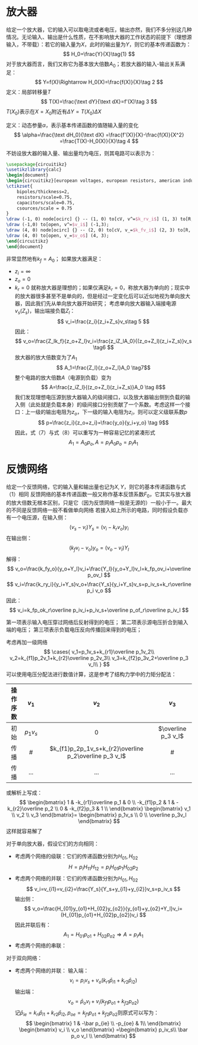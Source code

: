 # 放大器
给定一个放大器，它的输入可以取电流或者电压，输出亦然，我们不多分别这几种情况。无论输入、输出是什么性质，在不影响放大器的工作状态的前提下（理想源输入，不带载）：若它的输入量为$X$，此时的输出量为$Y$，则它的基本传递函数为：
$$
H_0=\frac{Y}{X}\tag{1}
$$
对于放大器而言，我们又称它为基本放大倍数$A_0$；若放大器的输入-输出关系满足：
$$
Y=f(X)\Rightarrow H_0(X)=\frac{f(X)}{X}\tag 2
$$
定义：局部转移量$T$
$$
T(X)=\frac{\text dY}{\text dX}=f'(X)\tag 3
$$
$T(X_0)$表示在$X=X_0$附近有$\Delta Y=T(X_0)\Delta X$

定义：动态参量$\alpha$，表示基本传递函数的值随输入量的变化
$$
\alpha=\frac{\text dH_0}{\text dX}
=\frac{f'(X)}{X}-\frac{f(X)}{X^2}
=\frac{T(X)-H_0(X)}{X}\tag 4
$$

不妨设放大器的输入量、输出量均为电压，则其电路可以表示为：
```tikz
\usepackage{circuitikz}
\usetikzlibrary{calc}
\begin{document}
\begin{circuitikz}[european voltages, european resistors, american inductors]
\ctikzset{
	bipoles/thickness=2,
	resistors/scale=0.75,
	capacitors/scale=0.75,
	csources/scale = 0.75
}
\draw (-1, 0) node[ocirc] {} -- (1, 0) to[cV, v^=$k_rv_i$] (1, 3) to[R, l_=$z_i$] (-1,3) node[ocirc] {};
\draw (-1,0) to[open, v^=$v_i$] (-1,3);
\draw (4, 0) node[ocirc] {} -- (2, 0) to[cV, v_=$k_fv_i$] (2, 3) to[R, l=$z_o$] (4, 3) node[ocirc] {};
\draw (4, 0) to[open, v_=$v_o$] (4, 3);
\end{circuitikz}
\end{document}
```
非常显然地有$k_f=A_0$；
如果放大器满足：
- $z_i=\infty$
- $z_o=0$
- $k_r=0$
就称放大器是理想的；如果仅满足$k_r=0$，称放大器为单向的；现实中的放大器很多甚至不是单向的，但是经过一定变化后可以近似地视为单向放大器，因此我们先从单向放大器开始研究；
考虑单向放大器输入端接电源$v_s(Z_s)$，输出端接负载$Z_l$：
$$
v_i=\frac{z_i}{z_i+Z_s}v_s\tag 5
$$
因此：
$$
v_o=\frac{Z_lk_f}{z_o+Z_l}v_i=\frac{z_iZ_lA_0}{(z_o+Z_l)(z_i+Z_s)}v_s
\tag6
$$
放大器的放大倍数变为了$A_1$
$$
A_1=\frac{Z_l}{z_o+Z_l}A_0
\tag7$$
整个电路的放大倍数$A$（电源到负载）变为
$$
A=\frac{z_iZ_l}{(z_o+Z_l)(z_i+Z_s)}A_0
\tag 8$$
我们发现理想电压源到放大器输入的级间接口，以及放大器输出侧到负载的输入侧（此处就是负载本身）的级间接口分别贡献了一个系数。考虑这样一个接口：上一级的输出电阻为$z_o$，下一级的输入电阻为$z_i$，则可以定义级联系数$p$
$$
p=\frac{z_i}{z_o+z_i}=\frac{y_o}{y_i+y_o}
\tag 9$$
因此，式（7）与式（8）可以重写为一种容易记忆的紧凑形式
$$
A_1=A_0p_o, A=p_iA_0p_o=p_iA_1\tag{10}
$$

# 反馈网络
给定一个反馈网络，它的输入量和输出量也记为$X, Y$，则它的基本传递函数与式（1）相同
反馈网络的基本传递函数一般又称作基本反馈系数$F_0$，它其实与放大器的放大倍数无根本区别，只是它（因为反馈网络一般是无源的）一般小于一。最大的不同是反馈网络一般不看做单向网络
若接入如上所示的电路，同时假设负载亦有一个电压源，在输入侧：
$$
(v_s-v_i)Y_s=(v_i-k_rv_o)y_i
$$
在输出侧：
$$
(k_fv_i-v_o)y_o=(v_o-v_l)Y_l
$$
解得：
$$
v_o=\frac{k_fy_o}{y_o+Y_l}v_i+\frac{Y_l}{y_o+Y_l}v_l=k_fp_ov_i+\overline p_ov_l
$$
$$
v_i=\frac{k_ry_i}{y_i+Y_s}v_o+\frac{Y_s}{y_i+Y_s}v_s=p_iv_s+k_r\overline p_i v_o
$$
因此：
$$
v_i=k_fp_ok_r\overline p_iv_i+p_iv_s+\overline p_of_r\overline p_iv_l
$$

第一项表示输入电压穿过网络后反射得到的电压；
第二项表示源电压折合到输入端的电压；
第三项表示负载电压反向传播回来得到的电压；

考虑再加一级网络
$$
\cases{
v_1=p_1v_s+k_{r1}\overline p_1v_2\\
v_2=k_{f1}p_2v_1+k_{r2}\overline p_2v_3\\
v_3=k_{f2}p_3v_2+\overline p_3 v_l\\
}
$$
可以使用电压分配法进行数值计算，这是参考了结构力学中的力矩分配法：

| 操作序数 |  $v_1$   |                         $v_2$                          |        $v_3$        |
| :--: | :------: | :----------------------------------------------------: | :-----------------: |
|  初始  | $p_1v_s$ |                          $0$                           | $\overline p_3 v_l$ |
|  传播  |    #     | $k_{f1}p_2p_1v_s+k_{r2}\overline p_2\overline p_3 v_l$ |          #          |
|  传播  |   ...    |                          ...                           |         ...         |
或解析上写成：
$$
\begin{bmatrix}
1 & -k_{r1}\overline p_1 & 0 \\
-k_{f1}p_2 & 1 & -k_{r2}\overline p_2 \\
0 & -k_{f2}p_3 & 1 \\
\end{bmatrix}
\begin{bmatrix}
v_1 \\ v_2 \\ v_3
\end{bmatrix}=
\begin{bmatrix}
p_1v_s \\ 0 \\ \overline p_3v_l
\end{bmatrix}
$$
这样就容易解了

对于单向放大器，假设它们的方向相同：
- 考虑两个网络的级联：它们的传递函数分别为$H_{01}, H_{02}$
$$
H=p_iH_{11}H_{12}=p_iH_{01}p_1H_{02}p_2
$$
- 考虑两个网络的并联：它们的传递函数分别为$H_{01}, H_{02}$
$$
v_i=v_{i1}=v_{i2}=\frac{Y_s}{Y_s+y_{i1}+y_{i2}}v_s=p_iv_s
$$
输出侧：
$$
v_o=\frac{H_{01}y_{o1}+H_{02}y_{o2}}{y_{o1}+y_{o2}+Y_l}v_i=(H_{01}p_{o1}+H_{02}p_{o2})v_i
$$
因此并联后有：
$$
A_1=H_{01}p_{o1}+H_{02}p_{o2}\Rightarrow A=p_iA_1
$$
- 考虑两个网络的串联：

对于双向网络：
- 考虑两个网络的并联：
输入端：
$$
v_i=p_iv_s+v_o(k_{r1}\bar p_{i1}+k_{r2}\bar p_{i2})
$$
输出端：
$$
v_o=\bar p_ov_l+v_i(k_{f1}p_{o1}+k_{f2}p_{o2})
$$
记$\bar p_{ie}=k_{ri}\bar p_{i1}+k_{r2}\bar p_{i2}, p_{oe}=k_{f1}p_{o1}+k_{f2}p_{o2}$则原式可以写为：
$$
\begin{bmatrix}
1 & -\bar p_{ie} \\
-p_{oe} & 1\\
\end{bmatrix}
\begin{bmatrix}
v_i \\ v_o
\end{bmatrix}
=\begin{bmatrix}
p_iv_s\\
\bar p_o v_l \\
\end{bmatrix}
$$


